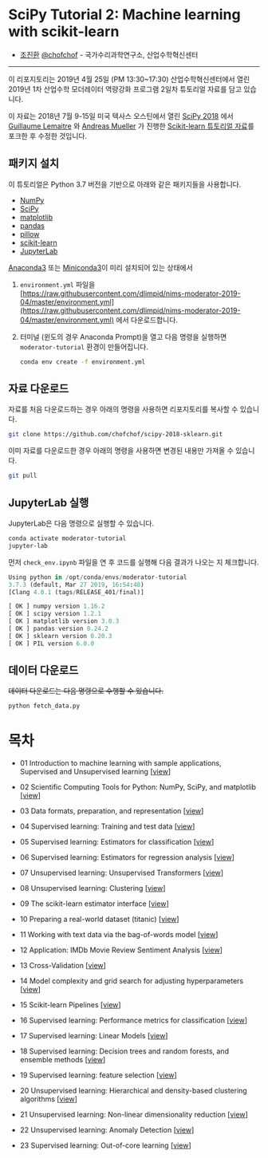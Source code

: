 SciPy Tutorial 2: Machine learning with scikit-learn
================================

- [조진환](https://chofchof.github.io/)  [@chofchof](https://github.com/chofchof) - 국가수리과학연구소, 산업수학혁신센터

----

이 리포지토리는 2019년 4월 25일 (PM 13:30~17:30) 산업수학혁신센터에서 열린 2019년 1차 산업수학 모더레이터 역량강화 프로그램 2일차 튜토리얼 자료를 담고 있습니다.

이 자료는 2018년 7월 9-15일 미국 텍사스 오스틴에서 열린 [SciPy 2018](http://scipy2018.scipy.org/) 에서 [Guillaume Lemaitre](https://glemaitre.github.io/) 와 [Andreas Mueller](http://amuller.github.io) 가 진행한 [Scikit-learn 튜토리얼 자료](https://github.com/amueller/scipy-2018-sklearn)를 포크한 후 수정한 것입니다.


패키지 설치
------------------

이 튜토리얼은 Python 3.7 버전을 기반으로 아래와 같은 패키지들을 사용합니다.

- [NumPy](http://www.numpy.org)
- [SciPy](http://www.scipy.org)
- [matplotlib](http://matplotlib.org)
- [pandas](http://pandas.pydata.org)
- [pillow](https://python-pillow.org)
- [scikit-learn](http://scikit-learn.org/stable/)
- [JupyterLab](https://jupyterlab.readthedocs.io)

[Anaconda3](https://www.anaconda.com/distribution/) 또는 [Miniconda3](https://repo.continuum.io/miniconda/)이 미리 설치되어 있는 상태에서

1. `environment.yml` 파일을 [https://raw.githubusercontent.com/dlimpid/nims-moderator-2019-04/master/environment.yml](https://raw.githubusercontent.com/dlimpid/nims-moderator-2019-04/master/environment.yml) 에서 다운로드합니다.
2. 터미널 (윈도의 경우 Anaconda Prompt)을 열고 다음 명령을 실행하면 `moderator-tutorial` 환경이 만들어집니다.

   ```bash
   conda env create -f environment.yml 
   ```

자료 다운로드
------------------

자료를 처음 다운로드하는 경우 아래의 명령을 사용하면 리포지토리를 복사할 수 있습니다.

```bash
git clone https://github.com/chofchof/scipy-2018-sklearn.git
```

이미 자료를 다운로드한 경우 아래의 명령을 사용하면 변경된 내용만 가져올 수 있습니다.

```bash
git pull
```

JupyterLab 실행
------------------

JupyterLab은 다음 명령으로 실행할 수 있습니다.

```bash
conda activate moderator-tutorial
jupyter-lab 
```

먼저 `check_env.ipynb` 파일을 연 후 코드를 실행해 다음 결과가 나오는 지 체크합니다.

```python
Using python in /opt/conda/envs/moderator-tutorial
3.7.3 (default, Mar 27 2019, 16:54:48) 
[Clang 4.0.1 (tags/RELEASE_401/final)]

[ OK ] numpy version 1.16.2
[ OK ] scipy version 1.2.1
[ OK ] matplotlib version 3.0.3
[ OK ] pandas version 0.24.2
[ OK ] sklearn version 0.20.3
[ OK ] PIL version 6.0.0
```

데이터 다운로드
--------------

~~데이터 다운로드는 다음 명령으로 수행할 수 있습니다.~~
```bash
python fetch_data.py
```

목차
=======

- 01 Introduction to machine learning with sample applications, Supervised and Unsupervised learning [[view](notebooks/01.Introduction_to_Machine_Learning.ipynb)]
- 02 Scientific Computing Tools for Python: NumPy, SciPy, and matplotlib [[view](notebooks/02.Scientific_Computing_Tools_in_Python.ipynb)]
- 03 Data formats, preparation, and representation [[view](notebooks/03.Data_Representation_for_Machine_Learning.ipynb)]
- 04 Supervised learning: Training and test data [[view](notebooks/04.Training_and_Testing_Data.ipynb)]
- 05 Supervised learning: Estimators for classification [[view](notebooks/05.Supervised_Learning-Classification.ipynb)]
- 06 Supervised learning: Estimators for regression analysis [[view](notebooks/06.Supervised_Learning-Regression.ipynb)]
- 07 Unsupervised learning: Unsupervised Transformers [[view](notebooks/07.Unsupervised_Learning-Transformations_and_Dimensionality_Reduction.ipynb)]
- 08 Unsupervised learning: Clustering [[view](notebooks/08.Unsupervised_Learning-Clustering.ipynb)]
- 09 The scikit-learn estimator interface [[view](notebooks/09.Review_of_Scikit-learn_API.ipynb)]
- 10 Preparing a real-world dataset (titanic) [[view](notebooks/10.Case_Study-Titanic_Survival.ipynb)]
- 11 Working with text data via the bag-of-words model [[view](notebooks/11.Text_Feature_Extraction.ipynb)]
- 12 Application: IMDb Movie Review Sentiment Analysis [[view](notebooks/12.Case_Study-SMS_Spam_Detection.ipynb)]

- 13 Cross-Validation [[view](notebooks/13.Cross_Validation.ipynb)]
- 14 Model complexity and grid search for adjusting hyperparameters [[view](notebooks/14.Model_Complexity_and_GridSearchCV.ipynb)]
- 15 Scikit-learn Pipelines [[view](notebooks/15.Pipelining_Estimators.ipynb)]
- 16 Supervised learning: Performance metrics for classification [[view](notebooks/16.Performance_metrics_and_Model_Evaluation.ipynb)]
- 17 Supervised learning: Linear Models [[view](notebooks/17.In_Depth-Linear_Models.ipynb)]
- 18 Supervised learning: Decision trees and random forests, and ensemble methods [[view](notebooks/18.In_Depth-Trees_and_Forests.ipynb)]
- 19 Supervised learning: feature selection [[view](notebooks/19.Feature_Selection.ipynb)]
- 20 Unsupervised learning: Hierarchical and density-based clustering algorithms [[view](notebooks/20.Unsupervised_learning-Hierarchical_and_density-based_clustering_algorithms.ipynb)]
- 21 Unsupervised learning: Non-linear dimensionality reduction [[view](notebooks/21.Unsupervised_learning-Non-linear_dimensionality_reduction.ipynb)]
- 22 Unsupervised learning: Anomaly Detection [[view](notebooks/22.Unsupervised_learning-anomaly_detection.ipynb)]
- 23 Supervised learning: Out-of-core learning [[view](notebooks/23.Out-of-core_Learning_Large_Scale_Text_Classification.ipynb)]
